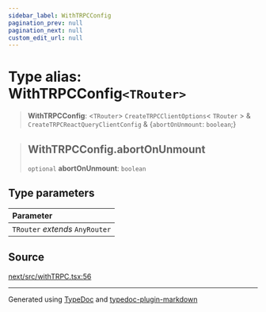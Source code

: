 ```yaml
---
sidebar_label: WithTRPCConfig
pagination_prev: null
pagination_next: null
custom_edit_url: null
---
```


# Type alias: WithTRPCConfig`<TRouter>`

> **WithTRPCConfig**: \<`TRouter`\> `CreateTRPCClientOptions`< `TRouter` \> & `CreateTRPCReactQueryClientConfig` & \{`abortOnUnmount`: `boolean`;}

> ## WithTRPCConfig.abortOnUnmount
>
> `optional` **abortOnUnmount**: `boolean`

## Type parameters

| Parameter                       |
| :------------------------------ |
| `TRouter` _extends_ `AnyRouter` |

## Source

[next/src/withTRPC.tsx:56](https://github.com/trpc/trpc/blob/caccce64/packages/next/src/withTRPC.tsx#L56)

---

Generated using [TypeDoc](https://typedoc.org/) and [typedoc-plugin-markdown](https://www.npmjs.com/package/typedoc-plugin-markdown)
